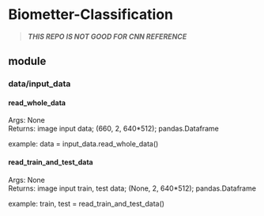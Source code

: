 # Biometter-Classification

> ***THIS REPO IS NOT GOOD FOR CNN REFERENCE***

## module
### data/input_data
#### read_whole_data
Args: None<br>
Returns: image input data; (660, 2, 640*512); pandas.Dataframe<br>

example: data = input_data.read_whole_data()

#### read_train_and_test_data
Args: None<br>
Returns: image input train, test data; (None, 2, 640*512); pandas.Dataframe<br>

example: train, test = read_train_and_test_data()
